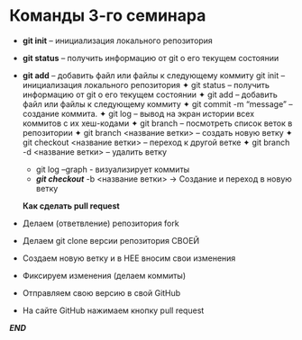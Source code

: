 # Команды 3-го семинара 

* **git init** – инициализация локального репозитория

* **git status** – получить информацию от git о его текущем состоянии

* **git add** – добавить файл или файлы к следующему коммиту
git init – инициализация локального репозитория
✦	git status – получить информацию от git о его текущем состоянии
✦	git add – добавить файл или файлы к следующему коммиту
✦	git commit -m “message” – создание коммита.
✦	git log – вывод на экран истории всех коммитов с их хеш-кодами
✦	git branch – посмотреть список веток в репозитории
✦	git branch <название ветки> – создать новую ветку
✦	git checkout <название ветки> – переход к другой ветке
✦	git branch -d <название ветки> – удалить ветку
	* git log –graph - визуализирует коммиты
	* ***git checkout*** -b <название ветки> -> Создание и переход в новую ветку


   **Как сделать pull request**

* Делаем   (ответвление) репозитория fork
* Делаем git clone   версии репозитория СВОЕЙ
* Создаем новую ветку и в НЕЕ вносим свои изменения
* Фиксируем изменения (делаем коммиты)
* Отправляем свою версию в свой GitHub
* На сайте GitHub нажимаем кнопку pull request  

***END***
